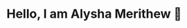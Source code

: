# Hello, I am Alysha Merithew 🤗

<!--
<h1> osTicking examples <h2>
     - setting up resource groups and virtual machine
        - setting up os ticking
        - understanding osticking
### *Understanding VPN*
    - purpose of vpn
#### *Computer basics*
    - OSI model
    - Compents of a computer
-->
